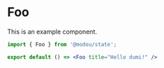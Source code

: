 # Foo

This is an example component.

```jsx
import { Foo } from '@modou/state';

export default () => <Foo title="Hello dumi!" />
```
